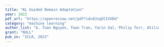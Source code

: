 ```yaml
---
title: "KL Guided Domain Adaptation"
year: 2022
pdf_url: "https://openreview.net/pdf?id=0JzqUlIVVDd"
category: "machine learning"
author_list: "A. Tuan Nguyen, Toan Tran, Yarin Gal, Philip Torr, Atilim Gunes Baydin"
grant: "NULL"
pub_in: "ICLR, 2022"
---
```

